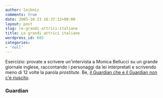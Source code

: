 ```yaml
---
author: leibniz
comments: true
date: 2005-10-23 16:37:12+00:00
layout: post
slug: le-grandi-attrici-italiane
title: Le grandi attrici italiane
wordpress_id: 685
categories:
- 'null'
---
```


Esercizio: provate a scrivere un'intervista a Monica Bellucci su un grande giornale inglese, raccontando i personaggi da lei interpretati e scrivendo meno di 12 volte la parola _prostitute_. Be, [il Guardian che e il Guardian non c'e riuscito](http://observer.guardian.co.uk/magazine/story/0,11913,1596509,00.html).

### Guardian
